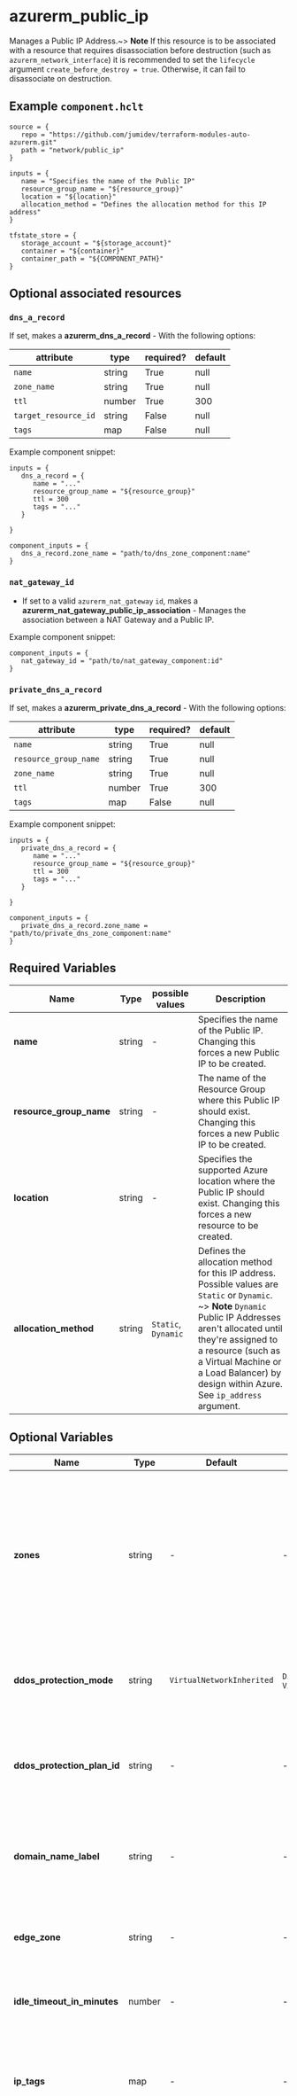 # azurerm_public_ip

Manages a Public IP Address.~> **Note** If this resource is to be associated with a resource that requires disassociation before destruction (such as `azurerm_network_interface`) it is recommended to set the `lifecycle` argument `create_before_destroy = true`. Otherwise, it can fail to disassociate on destruction.

## Example `component.hclt`

```hcl
source = {
   repo = "https://github.com/jumidev/terraform-modules-auto-azurerm.git"   
   path = "network/public_ip"   
}

inputs = {
   name = "Specifies the name of the Public IP"   
   resource_group_name = "${resource_group}"   
   location = "${location}"   
   allocation_method = "Defines the allocation method for this IP address"   
}

tfstate_store = {
   storage_account = "${storage_account}"   
   container = "${container}"   
   container_path = "${COMPONENT_PATH}"   
}

```
## Optional associated resources


### `dns_a_record` 

If set, makes a **azurerm_dns_a_record** - With the following options:

| attribute | type | required? | default |
| --------- | ---- | --------- | ------- |
| `name` | string | True | null |
| `zone_name` | string | True | null |
| `ttl` | number | True | 300 |
| `target_resource_id` | string | False | null |
| `tags` | map | False | null |


Example component snippet:

```hcl
inputs = {
   dns_a_record = {
      name = "..."      
      resource_group_name = "${resource_group}"      
      ttl = 300      
      tags = "..."      
   }
   
}

component_inputs = {
   dns_a_record.zone_name = "path/to/dns_zone_component:name"   
}

```

### `nat_gateway_id` 

- If set to a valid `azurerm_nat_gateway` `id`, makes a **azurerm_nat_gateway_public_ip_association** - Manages the association between a NAT Gateway and a Public IP.

Example component snippet:

```hcl
component_inputs = {
   nat_gateway_id = "path/to/nat_gateway_component:id"
}
```

### `private_dns_a_record` 

If set, makes a **azurerm_private_dns_a_record** - With the following options:

| attribute | type | required? | default |
| --------- | ---- | --------- | ------- |
| `name` | string | True | null |
| `resource_group_name` | string | True | null |
| `zone_name` | string | True | null |
| `ttl` | number | True | 300 |
| `tags` | map | False | null |


Example component snippet:

```hcl
inputs = {
   private_dns_a_record = {
      name = "..."      
      resource_group_name = "${resource_group}"      
      ttl = 300      
      tags = "..."      
   }
   
}

component_inputs = {
   private_dns_a_record.zone_name = "path/to/private_dns_zone_component:name"   
}

```


## Required Variables

| Name | Type |  possible values |  Description |
| ---- | --------- |  ----------- | ----------- |
| **name** | string |  -  |  Specifies the name of the Public IP. Changing this forces a new Public IP to be created. | 
| **resource_group_name** | string |  -  |  The name of the Resource Group where this Public IP should exist. Changing this forces a new Public IP to be created. | 
| **location** | string |  -  |  Specifies the supported Azure location where the Public IP should exist. Changing this forces a new resource to be created. | 
| **allocation_method** | string |  `Static`, `Dynamic`  |  Defines the allocation method for this IP address. Possible values are `Static` or `Dynamic`. ~> **Note** `Dynamic` Public IP Addresses aren't allocated until they're assigned to a resource (such as a Virtual Machine or a Load Balancer) by design within Azure. See `ip_address` argument. | 

## Optional Variables

| Name | Type |  Default  |  possible values |  Description |
| ---- | --------- |  ----------- | ----------- | ----------- |
| **zones** | string |  -  |  -  |  A collection containing the availability zone to allocate the Public IP in. Changing this forces a new resource to be created. -> **Note:** Availability Zones are only supported with a [Standard SKU](https://docs.microsoft.com/azure/virtual-network/virtual-network-ip-addresses-overview-arm#standard) and [in select regions](https://docs.microsoft.com/azure/availability-zones/az-overview) at this time. Standard SKU Public IP Addresses that do not specify a zone are **not** zone-redundant by default. | 
| **ddos_protection_mode** | string |  `VirtualNetworkInherited`  |  `Disabled`, `Enabled`, `VirtualNetworkInherited`  |  The DDoS protection mode of the public IP. Possible values are `Disabled`, `Enabled`, and `VirtualNetworkInherited`. Defaults to `VirtualNetworkInherited`. | 
| **ddos_protection_plan_id** | string |  -  |  -  |  The ID of DDoS protection plan associated with the public IP. -> **Note:** `ddos_protection_plan_id` can only be set when `ddos_protection_mode` is `Enabled`. | 
| **domain_name_label** | string |  -  |  -  |  Label for the Domain Name. Will be used to make up the FQDN. If a domain name label is specified, an A DNS record is created for the public IP in the Microsoft Azure DNS system. | 
| **edge_zone** | string |  -  |  -  |  Specifies the Edge Zone within the Azure Region where this Public IP should exist. Changing this forces a new Public IP to be created. | 
| **idle_timeout_in_minutes** | number |  -  |  -  |  Specifies the timeout for the TCP idle connection. The value can be set between 4 and 30 minutes. | 
| **ip_tags** | map |  -  |  -  |  A mapping of IP tags to assign to the public IP. Changing this forces a new resource to be created. -> **Note** IP Tag `RoutingPreference` requires multiple `zones` and `Standard` SKU to be set. | 
| **ip_version** | string |  `IPv4`  |  -  |  The IP Version to use, IPv6 or IPv4. Changing this forces a new resource to be created. Defaults to `IPv4`. -> **Note** Only `static` IP address allocation is supported for IPv6. | 
| **public_ip_prefix_id** | string |  -  |  -  |  If specified then public IP address allocated will be provided from the public IP prefix resource. Changing this forces a new resource to be created. | 
| **reverse_fqdn** | string |  -  |  -  |  A fully qualified domain name that resolves to this public IP address. If the reverseFqdn is specified, then a PTR DNS record is created pointing from the IP address in the in-addr.arpa domain to the reverse FQDN. | 
| **sku** | string |  `Basic`  |  -  |  The SKU of the Public IP. Accepted values are `Basic` and `Standard`. Defaults to `Basic`. Changing this forces a new resource to be created. -> **Note** Public IP Standard SKUs require `allocation_method` to be set to `Static`. | 
| **sku_tier** | string |  `Regional`  |  `Regional`, `Global`  |  The SKU Tier that should be used for the Public IP. Possible values are `Regional` and `Global`. Defaults to `Regional`. Changing this forces a new resource to be created. -> **Note** When `sku_tier` is set to `Global`, `sku` must be set to `Standard`. | 
| **tags** | map |  -  |  -  |  A mapping of tags to assign to the resource. | 



## Outputs

| Name | Type | Sensitive? | Description |
| ---- | ---- | --------- | --------- |
| **tags** | map | No  | A mapping of tags to assign to the resource. In addition to the Arguments listed above - the following Attributes are exported: | 
| **id** | string | No  | The ID of this Public IP. | 
| **ip_address** | string | No  | The IP address value that was allocated. ~> **Note** `Dynamic` Public IP Addresses aren't allocated until they're attached to a device (e.g. a Virtual Machine/Load Balancer). Instead you can obtain the IP Address once the Public IP has been assigned via the [`azurerm_public_ip` Data Source](../d/public_ip.html). | 
| **fqdn** | string | No  | Fully qualified domain name of the A DNS record associated with the public IP. `domain_name_label` must be specified to get the `fqdn`. This is the concatenation of the `domain_name_label` and the regionalized DNS zone | 

Additionally, all variables are provided as outputs.
